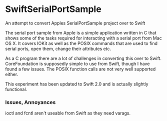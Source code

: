 SwiftSerialPortSample
=====================

An attempt to convert Apples SerialPortSample project over to Swift

The serial port sample from Apple is a simple application written in C that shows some of the tasks required for interacting with a serial port from Mac OS X. It covers IOKit as well as the POSIX commands that are used to find serial ports, open them, change their attributes etc.

As a C program there are a lot of challenges in converting this over to Swift. CoreFoundation is supposedly simple to use from Swift, though I have found a few issues. The POSIX function calls are not very well supported either.

This experiment has been updated to Swift 2.0 and is actually slightly functional.

### Issues, Annoyances

	
ioctl and fcntl aren't useable from Swift as they need varags.

